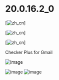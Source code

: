 # 20.0.16.2_0



[![zh_cn](https://cloud.githubusercontent.com/assets/13098589/19136458/68387a86-8b9f-11e6-8e9a-52a3b58f00e7.png)]

[![zh_cn](https://cloud.githubusercontent.com/assets/13098589/19136469/7b75b10e-8b9f-11e6-87a0-0faf8202ed5c.png)]

[![zh_cn](https://cloud.githubusercontent.com/assets/13098589/19136473/82204230-8b9f-11e6-802d-6011249c427c.png)]

Checker Plus for Gmail

![image](https://cloud.githubusercontent.com/assets/13098589/19191918/f46ecb9e-8cd6-11e6-98d6-8605c275214b.png)

![image](https://cloud.githubusercontent.com/assets/13098589/19192806/108760f4-8cda-11e6-9a77-619185f3de9e.png)
![image](https://cloud.githubusercontent.com/assets/13098589/19196887/d7c7d9aa-8ce9-11e6-9a9e-9f11802d1884.png)
